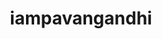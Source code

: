 ---
title: iampavangandhi
github: https://github.com/iampavangandhi
mode: dark
transition: 3s
archetype:
  - Little Bit of Everything
---